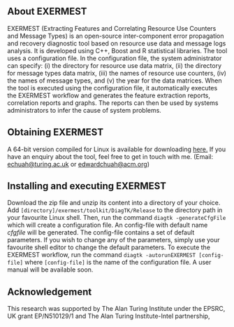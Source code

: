 ## About EXERMEST ##

EXERMEST (Extracting Features and Correlating Resource Use Counters and Message Types) is an open-source inter-component error propagation and recovery diagnostic tool based on resource use data and message logs analysis.  It is developed using C++, Boost and R statistical libraries.  The tool uses a configuration file.  In the configuration file, the system administrator can specify: (i) the directory for resource use data matrix, (ii) the directory for message types data matrix, (iii) the names of resource use counters, (iv) the names of message types, and (v) the year for the data matrices.  When the tool is executed using the configuration file, it automatically executes the EXERMEST workflow and generates the feature extraction reports, correlation reports and graphs.  The reports can then be used by systems administrators to infer the cause of system problems.

## Obtaining EXERMEST ##
A 64-bit version compiled for Linux is available for downloading [here.](https://tinyurl.com/ybsxxeyl)  If you have an enquiry about the tool, feel free to get in touch with me. (Email: echuah@turing.ac.uk or edwardchuah@acm.org)

## Installing and executing EXERMEST ##
Download the zip file and unzip its content into a directory of your choice.  Add `[directory]/exermest/toolkit/DiagTK/Release` to the directory path in your favourite Linux shell.  Then, run the command `diagtk -generateCfgFile` which will create a configuration file.  An config-file with default name *cfgfile* will be generated.  The config-file contains a set of default parameters.  If you wish to change any of the parameters, simply use your favourite shell editor to change the default parameters.  To execute the EXERMEST workflow, run the command `diagtk -autorunEXERMEST [config-file]` where `[config-file]` is the name of the configuration file.  A user manual will be available soon.

## Acknowledgement ##
This research was supported by The Alan Turing Institute under the EPSRC, UK grant EP/N510129/1 and The Alan Turing Institute-Intel partnership,
